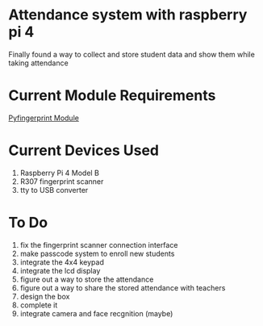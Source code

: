 # Attendance system with raspberry pi 4
Finally found a way to collect and store student data and show them while taking attendance

# Current Module Requirements
<a href="https://pypi.org/project/pyfingerprint/">Pyfingerprint Module</a>

# Current Devices Used
1. Raspberry Pi 4 Model B
2. R307 fingerprint scanner
3. tty to USB converter

# To Do
1. fix the fingerprint scanner connection interface
2. make passcode system to enroll new students
3. integrate the 4x4 keypad
4. integrate the lcd display
5. figure out a way to store the attendance
6. figure out a way to share the stored attendance with teachers
7. design the box
8. complete it
9. integrate camera and face recgnition (maybe)
